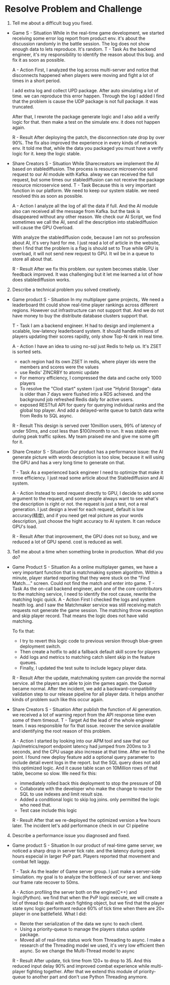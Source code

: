 # Resolve Problem and Challenge

1. Tell me about a difficult bug you fixed.

* Game
    S - Situation
    While in the real-time game development, we started receiving some error log report from product env. it's about the discussion randomly in the battle session. The log does not show enough data to lets reproduce. It's random.
    T - Task
    As the backend engineer, it's my responsibility to identify the reason about this bug. and fix it as soon as possible.

    A - Action
    First, I analyzed the log across multi-server and notice that disconnects happened when players were moving and fight a lot of times in a short period.

    I add extra log and collect UPD package. After auto simulating a lot of time. we can reproduce this error happen. Through the log I added I find that the problem is cause the UDP package is not full package. it was truncated.

    After that, I rewrote the package generate logic and I also add a verify logic for that. then make a test on the simulate env. it does not happen again.

    R - Result
    After deploying the patch, the disconnection rate drop by over 90%. The fix also improved the experience in every kinds of network env. It told me that, while the data you packaged you must have a verify logic for it. keep the logic stable.

* Share Creators
    S - Situation
    While Sharecreators we implement the AI based on stablediffusion. The process is resource microservice send request to our AI module with Kafka. alway we can received the full request, but some times our stablediffusion can not receive the package resource microservice send.
    T - Task
    Because this is very important function in our platform. We need to keep our system stable. we need resolved this as soon as possible.

    A - Action
    I analyze all the log of all the data if full. And the AI module also can received all the message from Kafka. but the task is disappeared without any other reason. We check our AI Script, we find sometimes we call the AI, send all the description into stablediffusion will cause the GPU Overload.

    With analyze the stablediffusion code, because I am not so profession about AI, it's very hard for me. I just read a lot of article in the website, then I find that the problem is a flag is should set to True while GPU is overload, it will not send new request to GPU. It wil be in a queue to store all about that.

    R - Result
    After we fix this problem. our system becomes stable. User feedback improved.
    It was challenging but it let me learned a lot of how does stablediffusion works.

2. Describe a technical problem you solved creatively.

* Game product
    S - Situation
    In my multiplayer game projects,. We need a leaderboard tht could show real-time player rankings across different regions. However out infrastructure can not support that. And we do not have money to buy the distribute database clusters support that.

    T - Task
    I am a backend engineer. H had to design and implement a scalable, low-latency leaderboard system. It should handle millions of players updating their scores rapidly, only show Top-N rank in real time.

    A - Action
    I have an idea to using no-sql just Redis to help us. It's ZSET is sorted sets.
    * each region had its own ZSET in redis, where player ids were the members and scores were the values
    * use Redis' ZINCRBY to atomic update
    * For memory efficiency, I compressed the data and cache only 1000 players
    * To resolve the "Clod start" system I just use "Hybrid Storage": data is older than 7 days were flushed into a RDS achieved. and the background job refreshed Redis daily for active users.
    * exposed RESTfull API for query for querying individual ranks and the global top player. And add a delayed-write queue to batch data write  from Redis to SQL async.

    R - Result
    This design is served over 10million users, 99% of latency of under 50ms, and cost less than $100/month to run. It was stable even during peak traffic spikes. My team praised me and give me some gift for it.

* Share Creator
    S - Situation
    Our product has a performance issue: the AI generate picture with words description is too slow, because it will using the GPU and has a very long time to generate on that.

    T - Task
    As a experienced back engineer I need to optimize that make it mroe efficiency. I just read some article about the Stablediffusion and AI system.

    A - Action
    Instead to send request directly to GPU, I decide to add some argument to the request, and some people always want to see what's the description is right or not. the request is just a test, not a real generation.
    I just design a level for each request, default is low accuracy(精度), and if you need get real picture as your words description, just choose the hight accuracy to AI system. It can reduce GPU's load.

    R - Result
    After that improvement, the GPU does not so busy, and we reduced a lot of GPU spend. cost is reduced as well.


3. Tell me about a time when something broke in production. What did you do?

* Game Product
    S - Situation
    As a online multiplayer games, we have a very important function that is matchmaking system algorithm. Within a minute, player started reporting that they were stuck on the "Find Match...." screen. Could not find the match and enter into game.
    T - Task
    As the on-call backend engineer, and one of the core contributors to the matching service, I need to identify the root cause, rewrite the matching logic quick.
    A - Action
    First I checked the logs and system health log. and I saw the Matchmaker service was still receiving match requests not generate the game session.
    The matching throw exception and skip player record. That means the logic does not have valid matching.

    To fix that:
    * I try to revert this logic code to previous version through blue-green deployment switch.
    * Then create a hotfix to add a fallback default skill score for players
    * Add logs and metrics to matching catch silent skip in the feature queues.
    * Finally, I updated the test suite to include legacy player data.

    R - Result
    After the update, matchmaking system can provide the normal service. all the players are able to join the games again. the Queue became normal.
    After the incident, we add a backward-compatibility validation step to our release pipeline for all player data. It helps another kinds of problem such like this occur again.

* Share Creators
    S - Situation
    After publish the function of AI generation. we received a lot of warning report from the API response time even some of them timeout.
    T - Target
    Ad the lead of the whole engineer team. I was responsible for fix that issue. recover the service available and identifying the root reason of this problem.

    A - Action
    I started by looking into our APM tool and saw that our /api/metrics/report endpoint latency had jumped from 200ms to 3 seconds, and the CPU usage also increase at that time.
    After we find the point. I found new deploy feature add a optional query parameter to include detail event logs in the report. but the SQL query does not add this optimized logic. And it cause table scan on 10Million rows of that table, become so slow.
    We need fix this:
    * immediately rolled back this deployment to stop the pressure of DB
    * Collaborate with the developer who make the change to reactor the SQL to use indexes and limit result size.
    * Added a conditional logic to skip log joins. only permitted the logic who need that.
    * Test case include this logic

    R - Result
    After that we re-deployed the optimized version a few hours later.
    The incident let's add performance check in our CI pipeline 

4. Describe a performance issue you diagnosed and fixed.

* Game product
    S - Situation
    In our product of real-time game server, we noticed a sharp drop in server tick rate. and the latency during peek hours especial in larger PvP part. Players reported that movement and combat felt laggy.

    T - Task
    As the leader of Game server group. I just make a server-side simulation. my goal is to analyze the bottleneck of our server. and keep our frame rate recover to 50ms.
    
    A - Action
    profiling the server both on the engine(C++) and logic(Python). we find that when the PvP logic execute, we will create a lot of thread to deal with each fighting object, but we find that the player state sync logic performant reduce 60% of  tick time when there are 20+ player in one battlefield. 
    What I did:
    * Rerote ther serialization of the data we sync to each client. 
    * Using a priority-queue to manage the players status update package.
    * Moved all of real-time status work from Threading to async. I make a research of the Threading model we used, it's very low efficient then async. So we change the Multi-Thread model to async

    R - Result
    After update, tick time from 120+ to drop to 35. And this reduced input delay 90% and improved combat experience while multi-player fighting together.
    After that we extend this module of priority-queue to another part and don't use Python Threading anymore.
    